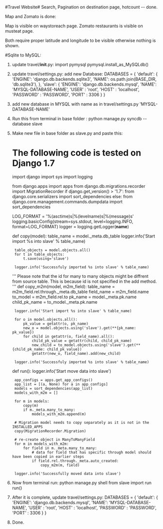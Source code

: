 #Travel Website#
Search, Pagination on destination page, hotcount -- done. 

Map and Zomato is done:

Map is visible on waystoreach page.
Zomato restaurants is visible on musteat page.

Both require proper latitude and longitude to be visible otherwise nothing is shown.

#Sqlite to MySQL:
1. update travel/__init__.py:
    import pymysql
    pymysql.install_as_MySQLdb()
2. update travel/settings.py:
    add new Database:
    DATABASES = {
        'default': {
            'ENGINE': 'django.db.backends.sqlite3',
            'NAME': os.path.join(BASE_DIR, 'db.sqlite3'),
        },
        'slave': {
            'ENGINE': 'django.db.backends.mysql',
            'NAME': 'MYSQL-DATABASE-NAME',
            'USER' : 'root',
            'HOST' : 'localhost',
            'PASSWORD' : 'PASSWORD',
            'PORT' : 3306
        }
    } 
3. add new database in MYSQL with name as in travel/settings.py 'MYSQL-DATABASE-NAME'
4. Run this from terminal in base folder :
    python manage.py syncdb --database slave
5. Make new file in base folder as slave.py and paste this:
    # The following code is tested on Django 1.7
    import django
    import sys
    import logging

    from django.apps import apps
    from django.db.migrations.recorder import MigrationRecorder
    if django.get_version() > '1.7':
        from django.core.serializers import sort_dependencies
    else:
        from django.core.management.commands.dumpdata import sort_dependencies


    LOG_FORMAT = '%(asctime)s|%(levelname)s|%(message)s'
    logging.basicConfig(stream=sys.stdout, level=logging.INFO, format=LOG_FORMAT)
    logger = logging.getLogger(__name__)


    def copy(model):
        table_name = model._meta.db_table
        logger.info('Start import %s into slave' % table_name)

        table_objects = model.objects.all()
        for t in table_objects:
            t.save(using='slave')

        logger.info('Successfuly imported %s into slave' % table_name)

    '''
    Please note that the id for many to many objects might be diffrent from source table.
    This is because id is not specified in the add method.
    '''
    def copy_m2m(model, m2m_field):
        table_name = m2m_field.rel.through._meta.db_table
        field_name = m2m_field.name
        to_model = m2m_field.rel.to
        pk_name = model._meta.pk.name
        child_pk_name = to_model._meta.pk.name

        logger.info('Start import %s into slave' % table_name)

        for o in model.objects.all():
            pk_value = getattr(o, pk_name)
            new_o = model.objects.using('slave').get(**{pk_name: pk_value})
            for child in getattr(o, field_name).all():
                child_pk_value = getattr(child, child_pk_name)
                new_child = to_model.objects.using('slave').get(**{child_pk_name: child_pk_value})
                getattr(new_o, field_name).add(new_child)

        logger.info('Successfuly imported %s into slave' % table_name)


    def run():
        logger.info('Start move data into slave')

        app_configs = apps.get_app_configs()
        app_list = [(a, None) for a in app_configs]
        models = sort_dependencies(app_list)
        models_with_m2m = []

        for m in models:
            copy(m)
            if m._meta.many_to_many:
                models_with_m2m.append(m)

        # Migration model needs to copy separately as it is not in the INSTALLED_APPS
        copy(MigrationRecorder.Migration)

        # re-create object in ManyToManyField
        for m in models_with_m2m:
            for field in m._meta.many_to_many:
                # data for field that has specific through model should have been copied in earlier steps
                if field.rel.through._meta.auto_created:
                    copy_m2m(m, field)

        logger.info('Successfully moved data into slave')
6. Now from terminal run:
    python manage.py shell
    from slave import run
    run()
7. After it is complete, update travel/settings.py:
    DATABASES = {
        'default': {
            'ENGINE': 'django.db.backends.mysql',
            'NAME': 'MYSQL-DATABASE-NAME',
            'USER' : 'root',
            'HOST' : 'localhost',
            'PASSWORD' : 'PASSWORD',
            'PORT' : 3306
        }
    }
8. Done.